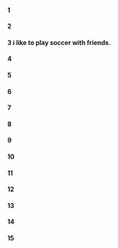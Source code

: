 #### 1
#### 2
#### 3 i like to play soccer with friends. 
#### 4
#### 5
#### 6
#### 7
#### 8
#### 9
#### 10
#### 11
#### 12
#### 13
#### 14
#### 15